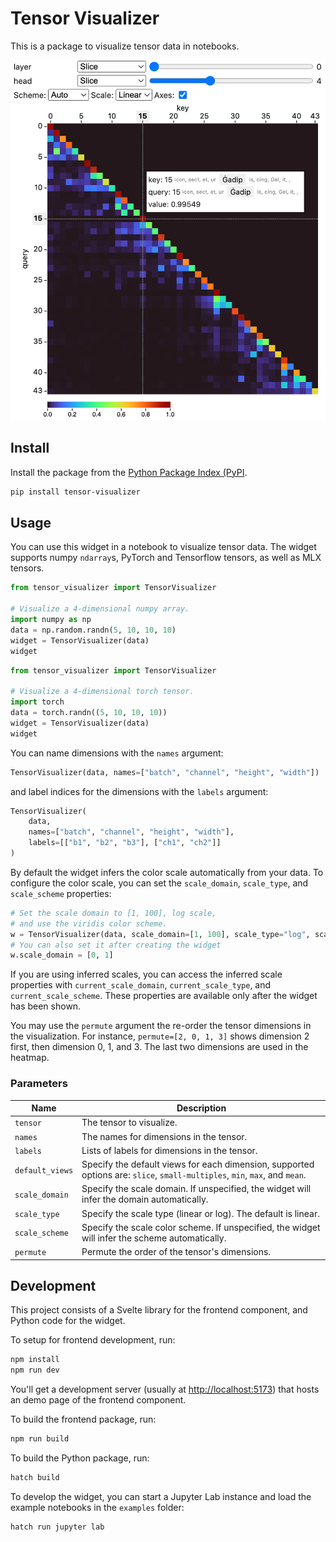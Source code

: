 # Tensor Visualizer

This is a package to visualize tensor data in notebooks.

<img src="https://raw.githubusercontent.com/apple/tensor-visualizer/main/assets/screenshot.png" width="512px" alt="the TensorVisualizer widget"  />

## Install

Install the package from the [Python Package Index (PyPI](https://pypi.org/project/tensor-visualizer/).

```bash
pip install tensor-visualizer
```

## Usage

You can use this widget in a notebook to visualize tensor data.
The widget supports numpy `ndarray`s, PyTorch and Tensorflow tensors,
as well as MLX tensors.

```python
from tensor_visualizer import TensorVisualizer

# Visualize a 4-dimensional numpy array.
import numpy as np
data = np.random.randn(5, 10, 10, 10)
widget = TensorVisualizer(data)
widget
```

```python
from tensor_visualizer import TensorVisualizer

# Visualize a 4-dimensional torch tensor.
import torch
data = torch.randn((5, 10, 10, 10))
widget = TensorVisualizer(data)
widget
```

You can name dimensions with the `names` argument:

```python
TensorVisualizer(data, names=["batch", "channel", "height", "width"])
```

and label indices for the dimensions with the `labels` argument:

```python
TensorVisualizer(
    data,
    names=["batch", "channel", "height", "width"],
    labels=[["b1", "b2", "b3"], ["ch1", "ch2"]]
)
```

By default the widget infers the color scale automatically from your data. To configure the color scale, you can set the `scale_domain`, `scale_type`, and `scale_scheme` properties:

```python
# Set the scale domain to [1, 100], log scale,
# and use the viridis color scheme.
w = TensorVisualizer(data, scale_domain=[1, 100], scale_type="log", scale_scheme="viridis")
# You can also set it after creating the widget
w.scale_domain = [0, 1]
```

If you are using inferred scales, you can access the inferred scale properties with `current_scale_domain`, `current_scale_type`, and `current_scale_scheme`. These properties are available only after the widget has been shown.

You may use the `permute` argument the re-order the tensor dimensions in the visualization. For instance, `permute=[2, 0, 1, 3]` shows dimension 2 first, then dimension 0, 1, and 3. The last two dimensions are used in the heatmap.

### Parameters

| Name            | Description                                                                                                                |
| --------------- | -------------------------------------------------------------------------------------------------------------------------- |
| `tensor`        | The tensor to visualize.                                                                                                   |
| `names`         | The names for dimensions in the tensor.                                                                                    |
| `labels`        | Lists of labels for dimensions in the tensor.                                                                              |
| `default_views` | Specify the default views for each dimension, supported options are: `slice`, `small-multiples`, `min`, `max`, and `mean`. |
| `scale_domain`  | Specify the scale domain. If unspecified, the widget will infer the domain automatically.                                  |
| `scale_type`    | Specify the scale type (linear or log). The default is linear.                                                             |
| `scale_scheme`  | Specify the scale color scheme. If unspecified, the widget will infer the scheme automatically.                            |
| `permute`       | Permute the order of the tensor's dimensions.                                                                              |

## Development

This project consists of a Svelte library for the frontend component, and Python code for the widget.

To setup for frontend development, run:

```bash
npm install
npm run dev
```

You'll get a development server (usually at <http://localhost:5173>)
that hosts an demo page of the frontend component.

To build the frontend package, run:

```bash
npm run build
```

To build the Python package, run:

```bash
hatch build
```

To develop the widget, you can start a Jupyter Lab instance and load the example notebooks in the `examples` folder:

```bash
hatch run jupyter lab
```
